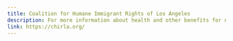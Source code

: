 ```yaml
---
title: Coalition for Humane Immigrant Rights of Los Angeles
description: For more information about health and other benefits for non-citizens, call (888) 624-4752.
link: https://chirla.org/
---
```

